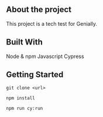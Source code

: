 ## About the project
This project is a tech test for Genially.

## Built With
Node & npm
Javascript
Cypress

## Getting Started
```
git clone <url>
```
```
npm install
```
```
npm run cy:run
```